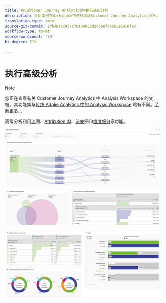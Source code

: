 ```yaml
---
title: 在Customer Journey Analytics中执行高级分析
description: 介绍如何在Workspace中进行高级Customer Journey Analytics分析。
translation-type: tm+mt
source-git-commit: 1fb46acc9c7c70e64058d2c6a8fdcde119910fec
workflow-type: tm+mt
source-wordcount: '74'
ht-degree: 51%

---
```



# 执行高级分析

>[!NOTE]
>
>您正在查看有关 Customer Journey Analytics 中 Analysis Workspace 的文档。其功能集与[传统 Adobe Analytics 中的 Analysis Workspace](https://docs.adobe.com/content/help/zh-Hans/analytics/analyze/analysis-workspace/home.html) 略有不同。[了解更多...](/help/getting-started/cja-aa.md)

高级分析利用[流](/help/analysis-workspace/visualizations/c-flow/flow.md)图、[Attribution IQ](/help/analysis-workspace/attribution/overview.md)、[流失](/help/analysis-workspace/visualizations/fallout/fallout-flow.md)图和[维度细分](/help/components/dimensions/t-breakdown-fa.md)等功能。

![工作区屏幕截图1](assets/cja-adv-analysis1.png)

![工作区屏幕截图2](assets/cja-adv-analysis2.png)
